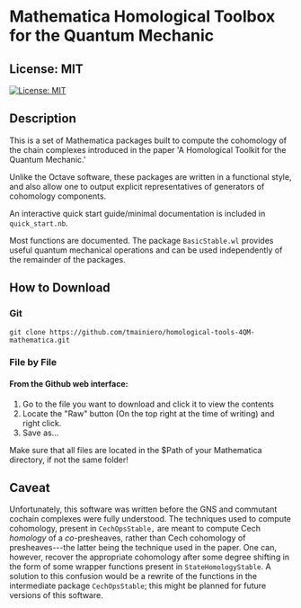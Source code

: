 # Mathematica Homological Toolbox for the Quantum Mechanic

## License: MIT 
[![License: MIT](https://img.shields.io/badge/License-MIT-yellow.svg)](https://opensource.org/licenses/MIT)

## Description
This is a set of Mathematica packages built to compute the cohomology of the chain complexes introduced in the paper 'A Homological Toolkit for the Quantum Mechanic.'

Unlike the Octave software, these packages are written in a functional style, and also allow one to output explicit representatives of generators of cohomology components. 

An interactive quick start guide/minimal documentation is included in `quick_start.nb`.

Most functions are documented.  The package `BasicStable.wl` provides useful quantum mechanical operations and can be used independently of the remainder of the packages.

## How to Download

### Git

`git clone https://github.com/tmainiero/homological-tools-4QM-mathematica.git`

### File by File

#### From the Github web interface:
1. Go to the file you want to download and click it to view the contents
2. Locate the "Raw" button (On the top right at the time of writing) and right click.
3. Save as...

Make sure that all files are located in the $Path of your Mathematica directory, if not the same folder!


## Caveat
Unfortunately, this software was written before the GNS and commutant cochain complexes were fully understood.  The techniques used to compute cohomology, present in `CechOpsStable,` are meant to compute Cech *homology* of a *co*-presheaves, rather than Cech cohomology of presheaves---the latter being the technique used in the paper.  One can, however, recover the appropriate cohomology after some degree shifting in the form of some wrapper functions present in `StateHomologyStable`.  A solution to this confusion would be a rewrite of the functions in the intermediate package `CechOpsStable`; this might be planned for future versions of this software.
